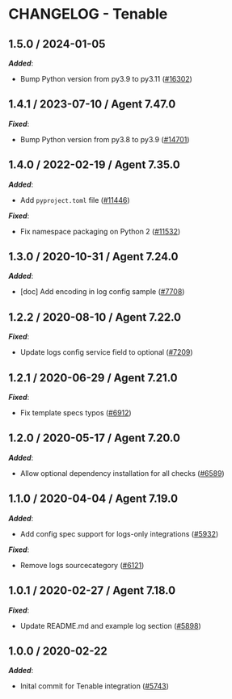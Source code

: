 # CHANGELOG - Tenable

<!-- towncrier release notes start -->

## 1.5.0 / 2024-01-05

***Added***:

* Bump Python version from py3.9 to py3.11 ([#16302](https://github.com/KhulnaSoft/integrations-core/pull/16302))

## 1.4.1 / 2023-07-10 / Agent 7.47.0

***Fixed***:

* Bump Python version from py3.8 to py3.9 ([#14701](https://github.com/KhulnaSoft/integrations-core/pull/14701))

## 1.4.0 / 2022-02-19 / Agent 7.35.0

***Added***:

* Add `pyproject.toml` file ([#11446](https://github.com/KhulnaSoft/integrations-core/pull/11446))

***Fixed***:

* Fix namespace packaging on Python 2 ([#11532](https://github.com/KhulnaSoft/integrations-core/pull/11532))

## 1.3.0 / 2020-10-31 / Agent 7.24.0

***Added***:

* [doc] Add encoding in log config sample ([#7708](https://github.com/KhulnaSoft/integrations-core/pull/7708))

## 1.2.2 / 2020-08-10 / Agent 7.22.0

***Fixed***:

* Update logs config service field to optional ([#7209](https://github.com/KhulnaSoft/integrations-core/pull/7209))

## 1.2.1 / 2020-06-29 / Agent 7.21.0

***Fixed***:

* Fix template specs typos ([#6912](https://github.com/KhulnaSoft/integrations-core/pull/6912))

## 1.2.0 / 2020-05-17 / Agent 7.20.0

***Added***:

* Allow optional dependency installation for all checks ([#6589](https://github.com/KhulnaSoft/integrations-core/pull/6589))

## 1.1.0 / 2020-04-04 / Agent 7.19.0

***Added***:

* Add config spec support for logs-only integrations ([#5932](https://github.com/KhulnaSoft/integrations-core/pull/5932))

***Fixed***:

* Remove logs sourcecategory ([#6121](https://github.com/KhulnaSoft/integrations-core/pull/6121))

## 1.0.1 / 2020-02-27 / Agent 7.18.0

***Fixed***:

* Update README.md and example log section ([#5898](https://github.com/KhulnaSoft/integrations-core/pull/5898))

## 1.0.0 / 2020-02-22

***Added***:

* Inital commit for Tenable integration ([#5743](https://github.com/KhulnaSoft/integrations-core/pull/5743))
